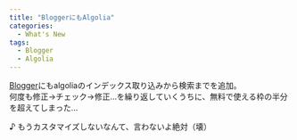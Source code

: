 ```yaml
---
title: "BloggerにもAlgolia"
categories:
  - What's New
tags:
  - Blogger
  - Algolia
---
```

[Blogger](/sitesystem/blogger/)にもalgoliaのインデックス取り込みから検索までを追加。  
何度も修正→チェック→修正…を繰り返していくうちに、無料で使える枠の半分を超えてしまった…  

♪ もうカスタマイズしないなんて、言わないよ絶対（壊）